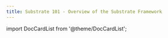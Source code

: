 ```yaml
---
title: Substrate 101 - Overview of the Substrate Framework
---
```


import DocCardList from '@theme/DocCardList';

<DocCardList />
